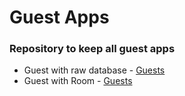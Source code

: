 # Guest Apps
### Repository to keep all guest apps
- Guest with raw database - [Guests](./Guests/)
- Guest with Room - [Guests](./GuestsRoom/)